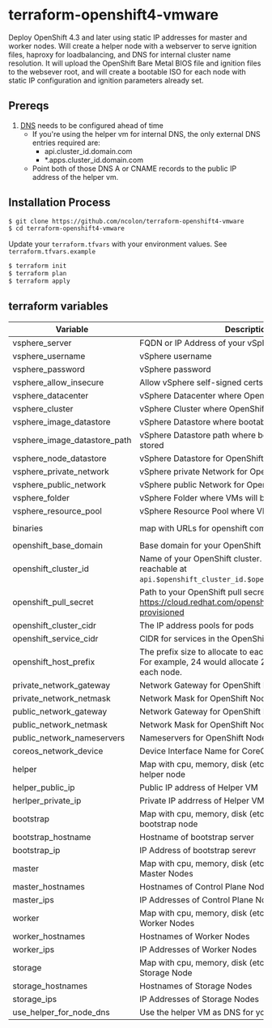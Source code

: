 # terraform-openshift4-vmware

Deploy OpenShift 4.3 and later using static IP addresses for master and worker nodes.  Will create a helper node with a webserver to serve ignition files, haproxy for loadbalancing, and DNS for internal cluster name resolution.  It will upload the OpenShift Bare Metal BIOS file and ignition files to the websever root, and will create a bootable ISO for each node with static IP configuration and ignition parameters already set.

## Prereqs

1. [DNS](https://docs.openshift.com/container-platform/4.3/installing/installing_vsphere/installing-vsphere.html#installation-dns-user-infra_installing-vsphere) needs to be configured ahead of time
    - If you're using the helper vm for internal DNS, the only external DNS entries required are:
      - api.cluster_id.domain.com
      - *.apps.cluster_id.domain.com
    - Point both of those DNS A or CNAME records to the public IP address of the helper vm.

## Installation Process

```bash
$ git clone https://github.com/ncolon/terraform-openshift4-vmware
$ cd terraform-openshift4-vmware
```

Update your `terraform.tfvars` with your environment values.  See `terraform.tfvars.example`


```bash
$ terraform init
$ terraform plan
$ terraform apply
```

## terraform variables

| Variable                     | Description                                                  | Type | Default |
| ---------------------------- | ------------------------------------------------------------ | ---- | ------- |
| vsphere_server               | FQDN or IP Address of your vSphere Server                    | string | - |
| vsphere_username             | vSphere username                                             | string | - |
| vsphere_password             | vSphere password                                             | string | - |
| vsphere_allow_insecure       | Allow vSphere self-signed certs                              | string | 1 |
| vsphere_datacenter           | vSphere Datacenter where OpenShift will be deployed          | string | - |
| vsphere_cluster              | vSphere Cluster where OpenShift will be deployed             | string | - |
| vsphere_image_datastore      | vSphere Datastore where bootable ISOS will be stored         | string | - |
| vsphere_image_datastore_path | vSphere Datastore path where bootable isos will be stored    | string | - |
| vsphere_node_datastore       | vSphere Datastore for OpenShift nodes                        | string | - |
| vsphere_private_network      | vSphere private Network for OpenShift nodes                  | string | - |
| vsphere_public_network       | vSphere public Network for OpenShift nodes                   | string | - |
| vsphere_folder               | vSphere Folder where VMs will be deployed into               | string | - |
| vsphere_resource_pool        | vSphere Resource Pool where VMs will be deployed into        | string | - |
| binaries                     | map with URLs for openshift components                       | map    | See `terraform.tfvars.example` |
| openshift_base_domain        | Base domain for your OpenShift Cluster                       | string | - |
| openshift_cluster_id         | Name of your OpenShift cluster.  Cluster will be reachable at `api.$openshift_cluster_id.$openshift_base_domain`. | string | - |
| openshift_pull_secret        | Path to your OpenShift pull secret.  Download from https://cloud.redhat.com/openshift/install/vsphere/user-provisioned | string | - |
| openshift_cluster_cidr       | The IP address pools for pods                                | string | 10.128.0.0/14 |
| openshift_service_cidr       | CIDR for services in the OpenShift SDN                       | string | 172.30.0.0/16 |
| openshift_host_prefix        | The prefix size to allocate to each node from the CIDR. For example, 24 would allocate 2^8=256 adresses to each node. | string | 23 |
| private_network_gateway      | Network Gateway for OpenShift Nodes                          | string | - |
| private_network_netmask      | Network Mask for OpenShift Nodes in numerical form           | string | - |
| public_network_gateway       | Network Gateway for OpenShift Nodes                          | string | - |
| public_network_netmask       | Network Mask for OpenShift Nodes in numerical form           | string | - |
| public_network_nameservers   | Nameservers for OpenShift Nodes                              | list | |
| coreos_network_device        | Device Interface Name for CoreOS Nodes                       | string | ens192 |
| helper                       | Map with cpu, memory, disk (etc.) configuration for helper node | map  | See `terraform.tfvars.example` |
| helper_public_ip             | Public IP address of Helper VM                               | string | - |
| herlper_private_ip           | Private IP addrress of Helper VM                             | string | - |
| bootstrap                    | Map with cpu, memory, disk (etc.) configuration for bootstrap node | map  | See `terraform.tfvars.example` |
| bootstrap_hostname           | Hostname of bootstrap server | string | - |
| bootstrap_ip                 | IP Address of bootstrap serevr | string | - |
| master                       | Map with cpu, memory, disk (etc.) configuration for Master Nodes | map  | See `terraform.tfvars.example` |
| master_hostnames             | Hostnames of Control Plane Nodes | list | - |
| master_ips                   | IP Addresses of Control Plane Nodes | list | - |
| worker                       | Map with cpu, memory, disk (etc.) configuration for Worker Nodes | map  | See `terraform.tfvars.example` |
| worker_hostnames             | Hostnames of Worker Nodes | list | - |
| worker_ips                   | IP Addresses of Worker Nodes | list | - |
| storage                      | Map with cpu, memory, disk (etc.) configuration for Storage Node | map  | See `terraform.tfvars.example` |
| storage_hostnames            | Hostnames of Storage Nodes | list | - |
| storage_ips                  | IP Addresses of Storage Nodes | list | - |
| use_helper_for_node_dns      | Use the helper VM as DNS for your cluster | bool | true |
